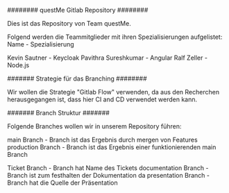 ######## questMe Gitlab Repository ########

Dies ist das Repository von Team questMe.

Folgend werden die Teammitglieder mit ihren Spezialisierungen aufgelistet:
Name                 - Spezialisierung

Kevin Sautner        - Keycloak
Pavithra Sureshkumar - Angular
Ralf Zeller          - Node.js


####### Strategie für das Branching ########

Wir wollen die Strategie "Gitlab Flow" verwenden,
da aus den Recherchen herausgegangen ist, 
dass hier CI and CD verwendet werden kann.

####### Branch Struktur #######

Folgende Branches wollen wir in unserem Repository führen:

main Branch         - Branch ist das Ergebnis durch mergen von Features
production Branch   - Branch ist das Ergebnis einer funktionierenden main Branch

Ticket Branch        - Branch hat Name des Tickets
documentation Branch - Branch ist zum festhalten der Dokumentation da
presentation Branch  - Branch hat die Quelle der Präsentation

